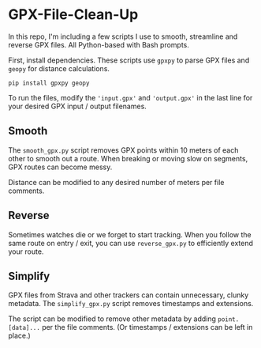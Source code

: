 # GPX-File-Clean-Up
In this repo, I'm including a few scripts I use to smooth, streamline and reverse GPX files. All Python-based with Bash prompts.

First, install dependencies. These scripts use `gpxpy` to parse GPX files and `geopy` for distance calculations.

`pip install gpxpy geopy`

To run the files, modify the `'input.gpx'` and `'output.gpx'` in the last line for your desired GPX input / output filenames.

## Smooth

The `smooth_gpx.py` script removes GPX points within 10 meters of each other to smooth out a route. When breaking or moving slow on segments, GPX routes can become messy.

Distance can be modified to any desired number of meters per file comments.

## Reverse

Sometimes watches die or we forget to start tracking. When you follow the same route on entry / exit, you can use `reverse_gpx.py` to efficiently extend your route.

## Simplify

GPX files from Strava and other trackers can contain unnecessary, clunky metadata. The `simplify_gpx.py` script removes timestamps and extensions.

The script can be modified to remove other metadata by adding `point.[data]...` per the file comments. (Or timestamps / extensions can be left in place.)
